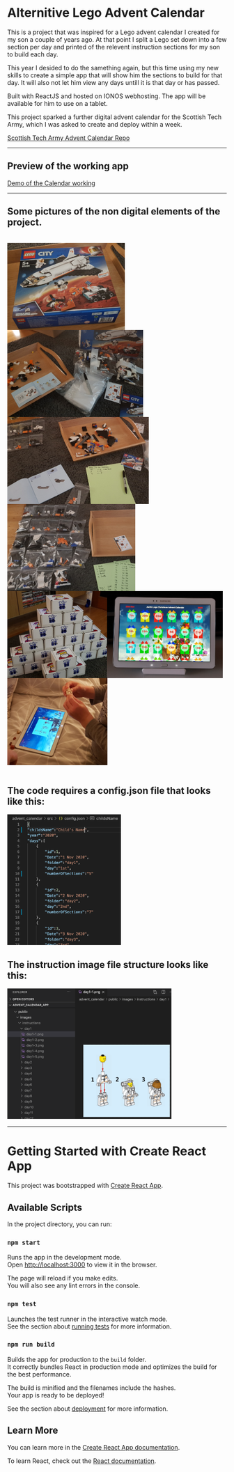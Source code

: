 # Alternitive Lego Advent Calendar

This is a project that was inspired for a Lego advent calendar I created for my son a couple of years ago. At that point I split a Lego set down into a few section per day and printed of the relevent instruction sections for my son to build each day.

This year I desided to do the samething again, but this time using my new skills to create a simple app that will show him the sections to build for that day. It will also not let him view any days untill it is that day or has passed.

Built with ReactJS and hosted on IONOS webhosting. The app will be available for him to use on a tablet.

This project sparked a further digital advent calendar for the Scottish Tech Army, which I was asked to create and deploy within a week.

<a href="https://github.com/aramsay03/STA-Advent-Calendar_2020">Scottish Tech Army Advent Calendar Repo</a>
***
## Preview of the working app
<a href="http://advent.aramsay.co.uk" target="_blank">Demo of the Calendar working</a> <br/>
***
## Some pictures of the non digital elements of the project.
<br/>
<div style="display:flex; flex-wrap:wrap;"><img height="200px" src="./readme_files/setbox.png" /><img height="200px" src="./readme_files/partsort.png" /><img height="200px" src="./readme_files/sortingparts.png" /><img height="200px" src="./readme_files/bagsfilled.png" /><img height="200px" src="./readme_files/stackofboxes.png" /><img height="200px" src="./readme_files/tablet.png" /><img height="200px" src="./readme_files/buildingday1.png" /></div><br/>

## The code requires a config.json file that looks like this:
<img height="300px" src="./readme_files/config.png" />

## The instruction image file structure looks like this:
<img height="300px" src="./readme_files/filestructure.png" />

***

<!-- <video width="320" height="240" controls>
  <source src="./readme_files/appdemo.mov" type="video/mp4">
</video> -->

<!-- ![App Demo Video](readme_files/my_video.mov) -->

# Getting Started with Create React App

This project was bootstrapped with [Create React App](https://github.com/facebook/create-react-app).

## Available Scripts

In the project directory, you can run:

### `npm start`

Runs the app in the development mode.\
Open [http://localhost:3000](http://localhost:3000) to view it in the browser.

The page will reload if you make edits.\
You will also see any lint errors in the console.

### `npm test`

Launches the test runner in the interactive watch mode.\
See the section about [running tests](https://facebook.github.io/create-react-app/docs/running-tests) for more information.

### `npm run build`

Builds the app for production to the `build` folder.\
It correctly bundles React in production mode and optimizes the build for the best performance.

The build is minified and the filenames include the hashes.\
Your app is ready to be deployed!

See the section about [deployment](https://facebook.github.io/create-react-app/docs/deployment) for more information.

## Learn More

You can learn more in the [Create React App documentation](https://facebook.github.io/create-react-app/docs/getting-started).

To learn React, check out the [React documentation](https://reactjs.org/).